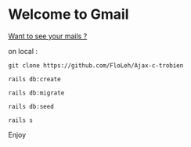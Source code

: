 # Welcome to Gmail
[Want to see your mails ?](https://thp-nantes-mails.herokuapp.com/)


on local :

```
git clone https://github.com/FloLeh/Ajax-c-trobien
```

```
rails db:create
```

```
rails db:migrate
```

```
rails db:seed
```

```
rails s
```

Enjoy
